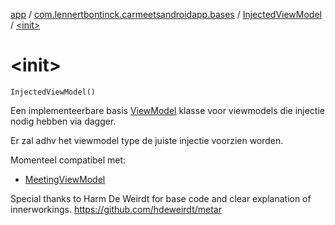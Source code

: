 [app](../../index.md) / [com.lennertbontinck.carmeetsandroidapp.bases](../index.md) / [InjectedViewModel](index.md) / [&lt;init&gt;](./-init-.md)

# &lt;init&gt;

`InjectedViewModel()`

Een implementeerbare basis [ViewModel](#) klasse voor viewmodels die injectie nodig hebben via dagger.

Er zal adhv het viewmodel type de juiste injectie voorzien worden.

Momenteel compatibel met:

* [MeetingViewModel](../../com.lennertbontinck.carmeetsandroidapp.viewmodels/-meeting-view-model/index.md)

Special thanks to Harm De Weirdt for base code and clear explanation of innerworkings.
https://github.com/hdeweirdt/metar

